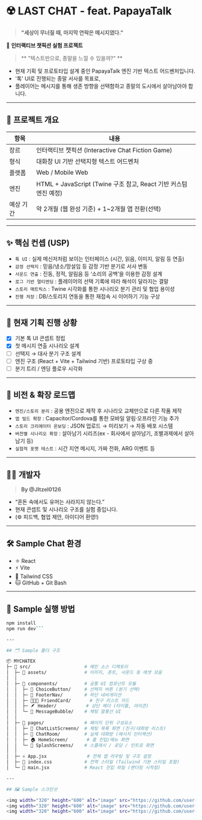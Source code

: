 # ☢️ LAST CHAT - feat. PapayaTalk

> **"세상이 무너질 때, 마지막 연락은 메시지였다."**

📱 **인터랙티브 챗픽션 실험 프로젝트**

> ** "텍스트만으로, 종말을 느낄 수 있을까?" **

- 현재 기획 및 프로토타입 설계 중인 PapayaTalk 엔진 기반 텍스트 어드벤처입니다.
- '톡' UI로 진행되는 종말 서사를 목표로,
- 플레이어는 메시지를 통해 생존 방향을 선택함하고 종말의 도시에서 살아남아야 합니다.

---

## 🧭 프로젝트 개요
| 항목    | 내용                                                  |
| ----- | --------------------------------------------------- |
| 장르    | 인터랙티브 챗픽션 (Interactive Chat Fiction Game)           |
| 형식    | 대화창 UI 기반 선택지형 텍스트 어드벤처                             |
| 플랫폼   | Web / Mobile Web                                    |
| 엔진    | HTML + JavaScript (Twine 구조 참고, React 기반 커스텀 엔진 예정) |
| 예상 기간 | 약 2개월 (웹 완성 기준) + 1~2개월 앱 전환(선택)                    |

---

## ✨ 핵심 컨셉 (USP)
- `톡 UI` : 실제 메신저처럼 보이는 인터페이스 (시간, 읽음, 이미지, 알림 등 연출)
- `감정 선택지` : 믿음/냉소/망설임 등 감정 기반 분기로 서사 변동
- `사운드 연출` : 진동, 정적, 알림음 등 ‘소리의 공백’을 이용한 감정 설계
- `로그 기반 멀티엔딩` : 플레이어의 선택 기록에 따라 해석이 달라지는 결말
- `스토리 매트릭스` : Twine 시각화를 통한 시나리오 분기 관리 및 협업 용이성
- `진행 저장` : DB/스토리지 연동을 통한 재접속 시 이어하기 기능 구상

---

## 🧪 현재 기획 진행 상황

- [x] 기본 톡 UI 콘셉트 정립
- [x] 첫 메시지 연출 시나리오 설계
- [ ] 선택지 → 대사 분기 구조 설계
- [ ] 엔진 구조 (React + Vite + Tailwind 기반) 프로토타입 구상 중
- [ ] 분기 트리 / 엔딩 플로우 시각화

---

## 🚀 비전 & 확장 로드맵

- `엔진/스토리 분리` : 공용 엔진으로 제작 후 시나리오 교체만으로 다른 작품 제작
- `앱 빌드 확장` : Capacitor/Cordova를 통한 모바일 알림·오프라인 기능 추가
- `스토리 크리에이터 온보딩` : JSON 업로드 → 미리보기 → 자동 배포 시스템
- `버전별 시나리오 확장` : 살아남기 시리즈(ex - 회사에서 살아남기, 조별과제에서 살아남기 등)
- `실험적 포맷 테스트` : 시간 지연 메시지, 가짜 전화, ARG 이벤트 등

---

## 👨‍💻 개발자

> **By @JItzel0126**
- “혼돈 속에서도 유머는 사라지지 않는다.”
- 현재 콘셉트 및 시나리오 구조를 실험 중입니다.
- (⚙️ 피드백, 협업 제안, 아이디어 환영!)

---

## 🛠 Sample Chat 환경

- ⚛ React
- ⚡ Vite
- 🎨 Tailwind CSS
- 🐱 GitHub + Git Bash

---

## 🧭 Sample 실행 방법

```bash
npm install
npm run dev```

---

## 🗂️ Sample 폴더 구조

📦 MYCHATEX
├─ 🧠 src/                    # 메인 소스 디렉토리
│  ├─ 🎨 assets/              # 이미지, 폰트, 사운드 등 에셋 모음
│  │
│  ├─ 🧩 components/          # 공통 UI 컴포넌트 모듈
│  │  ├─ 🔘 ChoiceButton/     # 선택지 버튼 (분기 선택)
│  │  ├─ 🧭 FooterNav/        # 하단 네비게이션
│  │  ├─ 🧑‍🤝‍🧑 FriendCard/       # 친구 리스트 카드
│  │  ├─ 🪶 Header/           # 상단 헤더 (타이틀, 아이콘)
│  │  └─ 💬 MessageBubble/    # 채팅 말풍선 UI
│  │
│  ├─ 🧾 pages/               # 페이지 단위 구성요소
│  │  ├─ 📱 ChatListScreenn/  # 채팅 목록 화면 (친구/대화방 리스트)
│  │  ├─ 💭 ChatRoom/         # 실제 대화방 (메시지 인터랙션)
│  │  ├─ 🏠 HomeScreen/       # 홈 진입/메뉴 화면
│  │  └─ 🌅 SplashScreens/    # 스플래시 / 로딩 / 인트로 화면
│  │
│  ├─ ⚛ App.jsx               # 전체 앱 라우팅 및 구조 설정
│  ├─ 🎨 index.css            # 전역 스타일 (Tailwind 기본 스타일 포함)
│  └─ 🚀 main.jsx             # React 진입 파일 (렌더링 시작점)

---

## 🖼 Sample 스크린샷

<img width="320" height="600" alt="image" src="https://github.com/user-attachments/assets/84450d44-05f6-4eef-b9b0-13d497acd28f" />
<img width="320" height="600" alt="image" src="https://github.com/user-attachments/assets/a173ef0c-aa61-40df-befc-20c040bcea2c" />
<img width="320" height="600" alt="image" src="https://github.com/user-attachments/assets/a6e22ed7-80d9-4228-a60f-9e7acbd684dc" />

